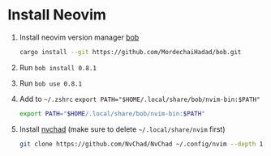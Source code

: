 # Install Neovim

1. Install neovim version manager [bob](https://github.com/MordechaiHadad/bob)

   ```sh
   cargo install --git https://github.com/MordechaiHadad/bob.git
   ```

2. Run `bob install 0.8.1`

3. Run `bob use 0.8.1`

4. Add to `~/.zshrc` `export PATH="$HOME/.local/share/bob/nvim-bin:$PATH"`

   ```sh
   export PATH="$HOME/.local/share/bob/nvim-bin:$PATH"
   ```

5. Install [nvchad](https://nvchad.com/) (make sure to delete `~/.local/share/nvim` first)

   ```sh
   git clone https://github.com/NvChad/NvChad ~/.config/nvim --depth 1 && nvim
   ```
